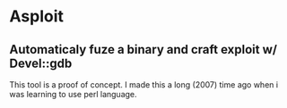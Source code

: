 # Asploit
## Automaticaly fuze a binary and craft exploit w/ Devel::gdb

This tool is a proof of concept.
I made this a long (2007) time ago when i was learning to use perl language.
